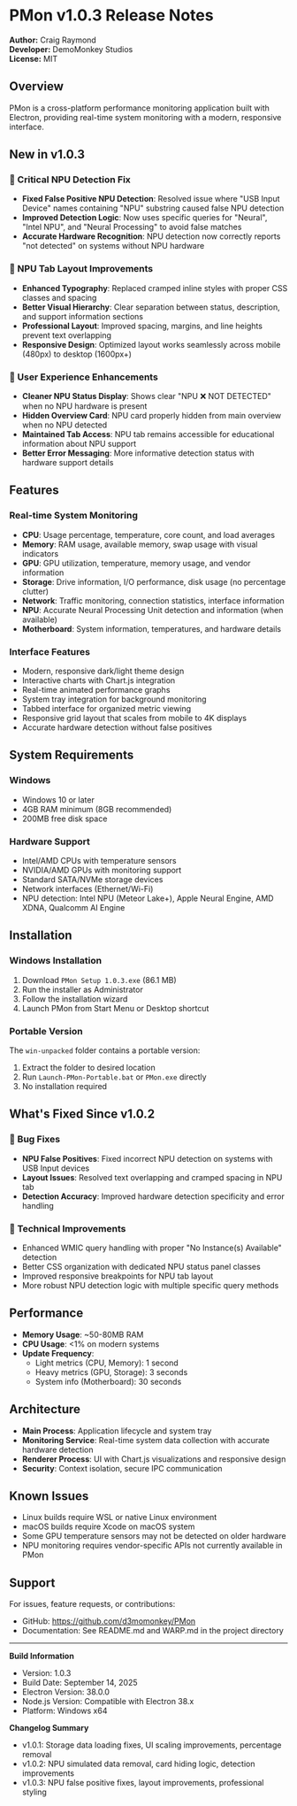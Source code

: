# PMon v1.0.3 Release Notes

**Author:** Craig Raymond  
**Developer:** DemoMonkey Studios  
**License:** MIT

## Overview
PMon is a cross-platform performance monitoring application built with Electron, providing real-time system monitoring with a modern, responsive interface.

## New in v1.0.3

### 🔧 Critical NPU Detection Fix
- **Fixed False Positive NPU Detection**: Resolved issue where "USB Input Device" names containing "NPU" substring caused false NPU detection
- **Improved Detection Logic**: Now uses specific queries for "Neural", "Intel NPU", and "Neural Processing" to avoid false matches
- **Accurate Hardware Recognition**: NPU detection now correctly reports "not detected" on systems without NPU hardware

### 🎨 NPU Tab Layout Improvements
- **Enhanced Typography**: Replaced cramped inline styles with proper CSS classes and spacing
- **Better Visual Hierarchy**: Clear separation between status, description, and support information sections
- **Professional Layout**: Improved spacing, margins, and line heights prevent text overlapping
- **Responsive Design**: Optimized layout works seamlessly across mobile (480px) to desktop (1600px+)

### 📱 User Experience Enhancements
- **Cleaner NPU Status Display**: Shows clear "NPU ❌ NOT DETECTED" when no NPU hardware is present
- **Hidden Overview Card**: NPU card properly hidden from main overview when no NPU detected
- **Maintained Tab Access**: NPU tab remains accessible for educational information about NPU support
- **Better Error Messaging**: More informative detection status with hardware support details

## Features

### Real-time System Monitoring
- **CPU**: Usage percentage, temperature, core count, and load averages
- **Memory**: RAM usage, available memory, swap usage with visual indicators
- **GPU**: GPU utilization, temperature, memory usage, and vendor information
- **Storage**: Drive information, I/O performance, disk usage (no percentage clutter)
- **Network**: Traffic monitoring, connection statistics, interface information
- **NPU**: Accurate Neural Processing Unit detection and information (when available)
- **Motherboard**: System information, temperatures, and hardware details

### Interface Features
- Modern, responsive dark/light theme design
- Interactive charts with Chart.js integration
- Real-time animated performance graphs
- System tray integration for background monitoring
- Tabbed interface for organized metric viewing
- Responsive grid layout that scales from mobile to 4K displays
- Accurate hardware detection without false positives

## System Requirements

### Windows
- Windows 10 or later
- 4GB RAM minimum (8GB recommended)
- 200MB free disk space

### Hardware Support
- Intel/AMD CPUs with temperature sensors
- NVIDIA/AMD GPUs with monitoring support
- Standard SATA/NVMe storage devices
- Network interfaces (Ethernet/Wi-Fi)
- NPU detection: Intel NPU (Meteor Lake+), Apple Neural Engine, AMD XDNA, Qualcomm AI Engine

## Installation

### Windows Installation
1. Download `PMon Setup 1.0.3.exe` (86.1 MB)
2. Run the installer as Administrator
3. Follow the installation wizard
4. Launch PMon from Start Menu or Desktop shortcut

### Portable Version
The `win-unpacked` folder contains a portable version:
1. Extract the folder to desired location
2. Run `Launch-PMon-Portable.bat` or `PMon.exe` directly
3. No installation required

## What's Fixed Since v1.0.2

### 🐛 Bug Fixes
- **NPU False Positives**: Fixed incorrect NPU detection on systems with USB Input devices
- **Layout Issues**: Resolved text overlapping and cramped spacing in NPU tab
- **Detection Accuracy**: Improved hardware detection specificity and error handling

### 🔧 Technical Improvements
- Enhanced WMIC query handling with proper "No Instance(s) Available" detection
- Better CSS organization with dedicated NPU status panel classes
- Improved responsive breakpoints for NPU tab layout
- More robust NPU detection logic with multiple specific query methods

## Performance
- **Memory Usage**: ~50-80MB RAM
- **CPU Usage**: <1% on modern systems
- **Update Frequency**: 
  - Light metrics (CPU, Memory): 1 second
  - Heavy metrics (GPU, Storage): 3 seconds
  - System info (Motherboard): 30 seconds

## Architecture
- **Main Process**: Application lifecycle and system tray
- **Monitoring Service**: Real-time system data collection with accurate hardware detection
- **Renderer Process**: UI with Chart.js visualizations and responsive design
- **Security**: Context isolation, secure IPC communication

## Known Issues
- Linux builds require WSL or native Linux environment
- macOS builds require Xcode on macOS system
- Some GPU temperature sensors may not be detected on older hardware
- NPU monitoring requires vendor-specific APIs not currently available in PMon

## Support
For issues, feature requests, or contributions:
- GitHub: https://github.com/d3momonkey/PMon
- Documentation: See README.md and WARP.md in the project directory

---

**Build Information**
- Version: 1.0.3
- Build Date: September 14, 2025
- Electron Version: 38.0.0
- Node.js Version: Compatible with Electron 38.x
- Platform: Windows x64

**Changelog Summary**
- v1.0.1: Storage data loading fixes, UI scaling improvements, percentage removal
- v1.0.2: NPU simulated data removal, card hiding logic, detection improvements  
- v1.0.3: NPU false positive fixes, layout improvements, professional styling
